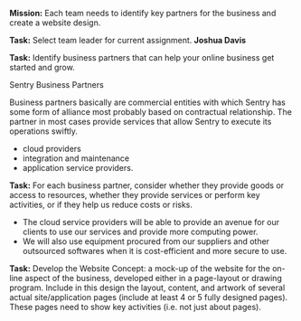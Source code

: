 **Mission:** Each team needs to identify key partners for the business and create a website design.

**Task:** Select team leader for current assignment.
**Joshua Davis**
    
**Task:** Identify business partners that can help your online business get started and grow.

Sentry Business Partners

Business partners basically are commercial entities with which Sentry has some form of alliance most probably based on contractual relationship. The partner in most cases provide services that allow Sentry to execute its operations swiftly. 
  - cloud providers
  - integration and maintenance
  - application service providers.

**Task:** For each business partner, consider whether they provide goods or access to resources, whether they provide services or perform key activities, or if they help us reduce costs or risks.

  - The cloud service providers will be able to provide an avenue for our clients to use our services and provide more computing power.
  - We will also use equipment procured from our suppliers and other outsourced softwares when it is cost-efficient and more secure to    use.

**Task:** Develop the Website Concept: a mock-up of the website for the on-line aspect of the business, developed either in a page-layout or drawing program. Include in this design the layout, content, and artwork of several actual site/application pages (include at least 4 or 5 fully designed pages). These pages need to show key activities (i.e. not just about pages).
